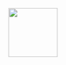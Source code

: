 <div id="header" align="center">
  <img src="https://giphy.com/embed/2GBfKwJ7bypANDoqRt" width="100"/>

</div>
